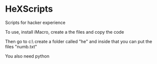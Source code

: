 # HeXScripts
Scripts for hacker experience


To use, install iMacro, create a the files and copy the code

Then go to c:\ create a folder called "he" and inside that you can put the files "numb.txt"

You also need python
